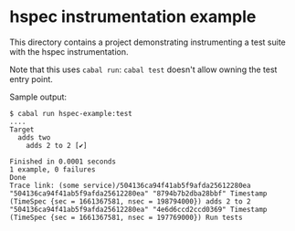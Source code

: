# hspec instrumentation example

This directory contains a project demonstrating instrumenting a test suite with
the hspec instrumentation.

Note that this uses `cabal run`: `cabal test` doesn't allow owning the test
entry point.

Sample output:

```
$ cabal run hspec-example:test
....
Target
  adds two
    adds 2 to 2 [✔]

Finished in 0.0001 seconds
1 example, 0 failures
Done
Trace link: (some service)/504136ca94f41ab5f9afda25612280ea
"504136ca94f41ab5f9afda25612280ea" "8794b7b2dba28bbf" Timestamp (TimeSpec {sec = 1661367581, nsec = 198794000}) adds 2 to 2
"504136ca94f41ab5f9afda25612280ea" "4e6d6ccd2ccd0369" Timestamp (TimeSpec {sec = 1661367581, nsec = 197769000}) Run tests
```
